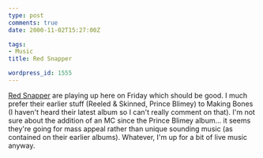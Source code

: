 ```yaml
---
type: post
comments: true
date: 2000-11-02T15:27:00Z

tags:
- Music
title: Red Snapper

wordpress_id: 1555
---
```


[Red Snapper](http://www.warprecords.com/warp/file/redsnapper/) are playing up here on Friday which should be good. I much prefer their earlier stuff (Reeled & Skinned, Prince Blimey) to Making Bones (I haven't heard their latest album so I can't really comment on that). I'm not sure about the addition of an MC since the Prince Blimey album… it seems they're going for mass appeal rather than unique sounding music (as contained on their earlier albums). Whatever, I'm up for a bit of live music anyway.
